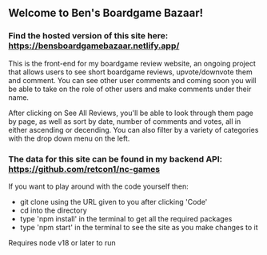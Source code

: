 ## Welcome to Ben's Boardgame Bazaar!

### Find the hosted version of this site here: https://bensboardgamebazaar.netlify.app/

This is the front-end for my boardgame review website, an ongoing project that allows users to see short boardgame reviews, upvote/downvote them and comment. You can see other user comments and coming soon you will be able to take on the role of other users and make comments under their name.

After clicking on See All Reviews, you'll be able to look through them page by page, as well as sort by date, number of comments and votes, all in either ascending or decending. You can also filter by a variety of categories with the drop down menu on the left.

### The data for this site can be found in my backend API: https://github.com/retcon1/nc-games

If you want to play around with the code yourself then: 
  - git clone using the URL given to you after clicking 'Code'
  - cd into the directory
  - type 'npm install' in the terminal to get all the required packages
  - type 'npm start' in the terminal to see the site as you make changes to it

Requires node v18 or later to run
